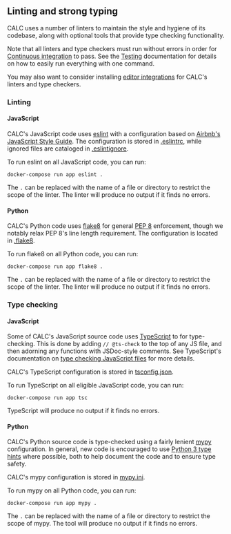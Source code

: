 ## Linting and strong typing

CALC uses a number of linters to maintain the style and hygiene of its
codebase, along with optional tools that provide type checking
functionality.

Note that all linters and type checkers must run without errors
in order for [Continuous integration](ci.md) to pass. See the
[Testing](testing.md) documentation for details on how to easily
run everything with one command.

You may also want to consider installing
[editor integrations](editors.md) for CALC's linters and type checkers.

### Linting

#### JavaScript

CALC's JavaScript code uses [eslint][] with a configuration based on
[Airbnb's JavaScript Style Guide][airbnb].  The configuration is
stored in [.eslintrc](../.eslintrc), while ignored files are
cataloged in [.eslintignore](../.eslintignore).

To run eslint on all JavaScript code, you can run:

```
docker-compose run app eslint .
```

The `.` can be replaced with the name of a file or directory to restrict
the scope of the linter. The linter will produce no output if it
finds no errors.

#### Python

CALC's Python code uses [flake8][] for general [PEP 8][] enforcement,
though we notably relax PEP 8's line length requirement.  The
configuration is located in [.flake8](../.flake8).

To run flake8 on all Python code, you can run:

```
docker-compose run app flake8 .
```

The `.` can be replaced with the name of a file or directory to restrict
the scope of the linter. The linter will produce no output if it
finds no errors.

### Type checking

#### JavaScript

Some of CALC's JavaScript source code uses [TypeScript][] to
for type-checking. This is done by adding
`// @ts-check` to the top of any JS file, and then adorning
any functions with JSDoc-style comments. See TypeScript's
documentation on [type checking JavaScript files][tsjs] for
more details.

CALC's TypeScript configuration is stored in
[tsconfig.json](../tsconfig.json).

To run TypeScript on all eligible JavaScript code, you can run:

```
docker-compose run app tsc
```

TypeScript will produce no output if it finds no errors.

#### Python

CALC's Python source code is type-checked using a fairly
lenient [mypy][] configuration.  In general, new code
is encouraged to use [Python 3 type hints][] where possible,
both to help document the code and to ensure type safety.

CALC's mypy configuration is stored in [mypy.ini](../mypy.ini).

To run mypy on all Python code, you can run:

```
docker-compose run app mypy .
```

The `.` can be replaced with the name of a file or directory to restrict
the scope of mypy. The tool will produce no output if it finds no errors.

[eslint]: https://eslint.org/
[airbnb]: https://github.com/airbnb/javascript
[flake8]: http://flake8.pycqa.org/en/latest/
[PEP 8]:https://www.python.org/dev/peps/pep-0008/
[TypeScript]: https://www.typescriptlang.org/
[tsjs]: https://github.com/Microsoft/TypeScript/wiki/Type-Checking-JavaScript-Files
[mypy]: http://mypy-lang.org/
[Python 3 type hints]: http://mypy.readthedocs.io/en/latest/cheat_sheet_py3.html
